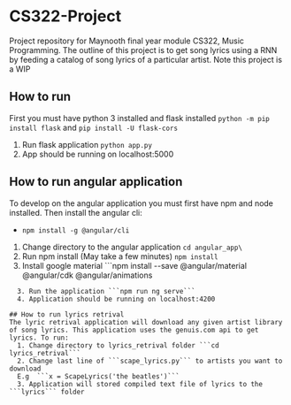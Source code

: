 # CS322-Project
Project repository for Maynooth final year module CS322, Music Programming. The outline of this project is to get song lyrics using a RNN by feeding a catalog of song lyrics of a particular artist. Note this project is a WIP 


## How to run
First you must have python 3 installed and flask installed ```python -m pip install flask```  and ```pip install -U flask-cors```

  1. Run flask application ```python app.py```
  2. App should be running on localhost:5000

## How to run angular application
To develop on the angular application you must first have npm and node installed. Then install the angular cli: 
  - ```npm install -g @angular/cli```

  1. Change directory to the angular application ```cd angular_app\```
  2. Run npm install (May take a few minutes) ```npm install```
  3. Install google material ```npm install --save @angular/material @angular/cdk @angular/animations
```
  3. Run the application ```npm run ng serve```
  4. Application should be running on localhost:4200

## How to run lyrics retrival
The lyric retrival application will download any given artist library of song lyrics. This application uses the genuis.com api to get lyrics. To run:
  1. Change directory to lyrics_retrival folder ```cd lyrics_retrival```
  2. Change last line of ```scape_lyrics.py``` to artists you want to download 
  E.g  ```x = ScapeLyrics('the beatles')```
  3. Application will stored compiled text file of lyrics to the ```lyrics``` folder
